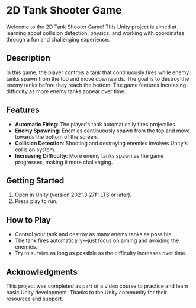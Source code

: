 # 2D Tank Shooter Game

Welcome to the 2D Tank Shooter Game! This Unity project is aimed at learning about collision detection, physics, and working with coordinates through a fun and challenging experience.

## Description

In this game, the player controls a tank that continuously fires while enemy tanks spawn from the top and move downwards. The goal is to destroy the enemy tanks before they reach the bottom. The game features increasing difficulty as more enemy tanks appear over time.

## Features

- **Automatic Firing**: The player's tank automatically fires projectiles.
- **Enemy Spawning**: Enemies continuously spawn from the top and move towards the bottom of the screen.
- **Collision Detection**: Shooting and destroying enemies involves Unity's collision system.
- **Increasing Difficulty**: More enemy tanks spawn as the game progresses, making it more challenging.

## Getting Started

1. Open in Unity (version 2021.3.27f1 LTS or later).
2. Press play to run.

## How to Play

- Control your tank and destroy as many enemy tanks as possible.
- The tank fires automatically—just focus on aiming and avoiding the enemies.
- Try to survive as long as possible as the difficulty increases over time.

## Acknowledgments

This project was completed as part of a video course to practice and learn basic Unity development. Thanks to the Unity community for their resources and support.

